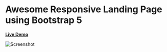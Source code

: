 # Awesome Responsive Landing Page using Bootstrap 5

**[Live Demo](https://free-easy-code.github.io/landingpage02/)**

![Screenshot](https://github.com/free-easy-code/landingpage02/blob/main/images/screenshots.png)

